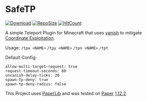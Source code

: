 # SafeTP
[![Download](https://img.shields.io/github/downloads/blockparole/SafeTP/latest/total.svg?label=download%20latest&style=popout-square)](https://github.com/blockparole/SafeTP/releases/latest)
[![RepoSize](https://img.shields.io/github/languages/code-size/blockparole/SafeTP.svg?label=repo%20size&style=popout-square)](https://github.com/blockparole/SafeTP)
[![HitCount](http://hits.dwyl.com/blockparole/SafeTP.svg)](https://github.com/blockparole/SafeTP)

A simple Teleport Plugin for Minecraft that uses [vanish](https://hub.spigotmc.org/javadocs/spigot/org/bukkit/entity/Player.html#hidePlayer-org.bukkit.plugin.Plugin-org.bukkit.entity.Player-) to mitigate [Coordinate Exploitation](https://2b2t.miraheze.org/wiki/Coordinate_Exploits#Debug_Exploit/).  

Usage:
`/tpa <NAME>` `/tpy <NAME>` `/tpn <NAME>` `/tpt`

Default Config:
```
allow-multi-target-request: true
request-timeout-seconds: 60
unvanish-delay-ticks: 20
spawn-tp-deny: true
spawn-tp-deny-radius: false
```

This Project uses [PaperLib](https://github.com/PaperMC/PaperLib) and was tested on [Paper](https://papermc.io/) [1.12.2](https://papermc.io/api/v1/paper/1.12.2/1618).
